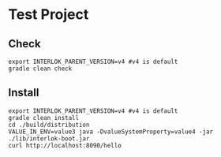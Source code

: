 # Test Project

## Check

```shell
export INTERLOK_PARENT_VERSION=v4 #v4 is default
gradle clean check
```

## Install

```shell
export INTERLOK_PARENT_VERSION=v4 #v4 is default
gradle clean install
cd ./build/distribution
VALUE_IN_ENV=value3 java -DvalueSystemProperty=value4 -jar ./lib/interlok-boot.jar
curl http://localhost:8090/hello
```

